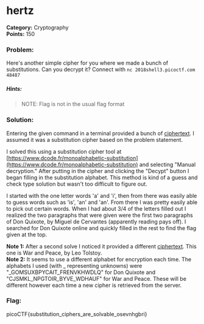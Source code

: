 # hertz
__Category:__ Cryptography  
__Points:__ 150

### Problem:

Here's another simple cipher for you where we made a bunch of substitutions. Can you decrypt it? Connect with `nc 2018shell3.picoctf.com 48487`

##### Hints:
> NOTE: Flag is not in the usual flag format

### Solution:

Entering the given command in a terminal provided a bunch of [ciphertext](don_quixote_ciphertext). I assumed it was a substitution cipher based on the problem statement.

I solved this using a substitution cipher tool at [https://www.dcode.fr/monoalphabetic-substitution](https://www.dcode.fr/monoalphabetic-substitution) and selecting "Manual decryption." After putting in the cipher and clicking the "Decypt" button I began filling in the substitution alphabet. This method is kind of a guess and check type solution but wasn't too difficult to figure out.

I started with the one letter words 'a' and 'i', then from there was easily able to guess words such as 'is', 'an' and 'an'. From there I was pretty easily able to pick out certain words. When I had about 3/4 of the letters filled out I realized the two paragraphs that were given were the first two paragraphs of Don Quixote, by Miguel de Cervantes (apparently reading pays off). I searched for Don Quixote online and quickly filled in the rest to find the flag given at the top.

__Note 1:__ After a second solve I noticed it provided a different [ciphertext](war_and_peace_ciphertext). This one is War and Peace, by Leo Tolstoy.  
__Note 2:__ It seems to use a different alphabet for encryption each time. The alphabets I used (with _ representing unknowns) were "_GOMSUXBPYCAIT_FRENVKHWDLQ" for Don Quixote and "CJSMKL_NPGTOIR_BYVE_WDHAUF" for War and Peace. These will be different however each time a new cipher is retrieved from the server.

### Flag:

picoCTF{substitution_ciphers_are_solvable_osevnhgbri}

